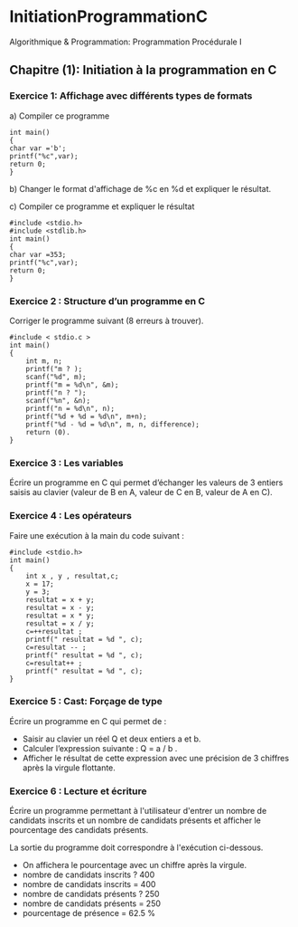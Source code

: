 # InitiationProgrammationC
Algorithmique & Programmation: Programmation Procédurale I

## Chapitre (1): Initiation à la programmation en C

### Exercice 1: Affichage avec différents types de formats
a) Compiler ce programme
```
int main()
{
char var ='b';
printf("%c",var);
return 0;
}
```
b) Changer le format d'affichage de %c en %d et expliquer le résultat.

c) Compiler ce programme et expliquer le résultat
```
#include <stdio.h> 
#include <stdlib.h> 
int main() 
{ 
char var =353; 
printf("%c",var); 
return 0; 
} 
```
### Exercice 2 : Structure d’un programme en C
Corriger le programme suivant (8 erreurs à trouver).
```
#include < stdio.c > 
int main() 
{
    int m, n; 
    printf("m ? ); 
    scanf("%d", m); 
    printf("m = %d\n", &m); 
    printf("n ? "); 
    scanf("%n", &n); 
    printf("n = %d\n", n); 
    printf("%d + %d = %d\n", m+n); 
    printf("%d - %d = %d\n", m, n, difference); 
    return (0). 
}
```

### Exercice 3 : Les variables
Écrire un programme en C qui permet d’échanger les valeurs de 3 entiers saisis au clavier (valeur de B en A, valeur de C en B, valeur de A en C).

### Exercice 4 : Les opérateurs
Faire une exécution à la main du code suivant : 
```
#include <stdio.h> 
int main() 
{ 
    int x , y , resultat,c; 
    x = 17; 
    y = 3; 
    resultat = x + y; 
    resultat = x - y; 
    resultat = x * y; 
    resultat = x / y; 
    c=++resultat ; 
    printf(" resultat = %d ", c); 
    c=resultat -- ; 
    printf(" resultat = %d ", c); 
    c=resultat++ ; 
    printf(" resultat = %d ", c); 
}
```
### Exercice 5 : Cast: Forçage de type
Écrire un programme en C qui permet de :
- Saisir au clavier un réel Q et deux entiers a et b.
- Calculer l’expression suivante : Q = a / b .
- Afficher le résultat de cette expression avec une précision de 3 chiffres après la virgule flottante.

### Exercice 6 : Lecture et écriture
Écrire un programme permettant à l'utilisateur d'entrer un nombre de candidats inscrits et un
nombre de candidats présents et afficher le pourcentage des candidats présents.

La sortie du programme doit correspondre à l'exécution ci-dessous.

- On affichera le pourcentage avec un chiffre après la virgule.
- nombre de candidats inscrits ? 400
- nombre de candidats inscrits = 400
- nombre de candidats présents ? 250
- nombre de candidats présents = 250
- pourcentage de présence = 62.5 %
